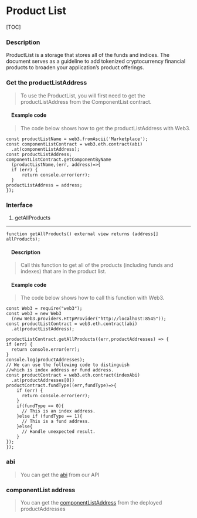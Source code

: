 Product List
============

[TOC]

### Description

ProductList is a storage that stores all of the funds and indices. The document serves as a guideline to add tokenized cryptocurrency financial products to broaden your application’s product offerings.

### Get the productListAddress

> To use the ProductList, you will first need to get the productListAddress from the ComponentList contract.

####  Example code

> The code below shows how to get the productListAddress with Web3.

``` {.sourceCode .javascript}
const productListName = web3.fromAscii('Marketplace');
const componentListContract = web3.eth.contract(abi)
  .at(componentListAddress);
const productListAddress;
componentListContract.getComponentByName
  (productListName,(err, address)=>{
  if (err) {
      return console.error(err);
  }
productListAddress = address;
});
```

### Interface

1. getAllProducts
-----------------

``` {.sourceCode .javascript}
function getAllProducts() external view returns (address[] allProducts);
```

####  Description

> Call this function to get all of the products (including funds and indexes) that are in the product list.

####  Example code

> The code below shows how to call this function with Web3.

``` {.sourceCode .javascript}
const Web3 = require("web3");
const web3 = new Web3
  (new Web3.providers.HttpProvider("http://localhost:8545"));
const productListContract = web3.eth.contract(abi)
  .at(productListAddress);

productListContract.getAllProducts((err,productAddresses) => {
if (err) {
  return console.error(err);
}
console.log(productAddresses);
// We can use the following code to distinguish
//which is index address or fund address.
const productContract = web3.eth.contract(indexAbi)
  .at(productAddresses[0])
productContract.fundType((err,fundType)=>{
    if (err) {
      return console.error(err);
    }
    if(fundType == 0){
      // This is an index address.
    }else if (fundType == 1){
      // This is a fund address.
    }else{
      // Handle unexpected result.
    }
});
});
```

### abi

> You can get the [abi](../api.html) from our API

### componentList address

> You can get the [componentListAddress](../deployedAddress.html) from the deployed productAddresses
